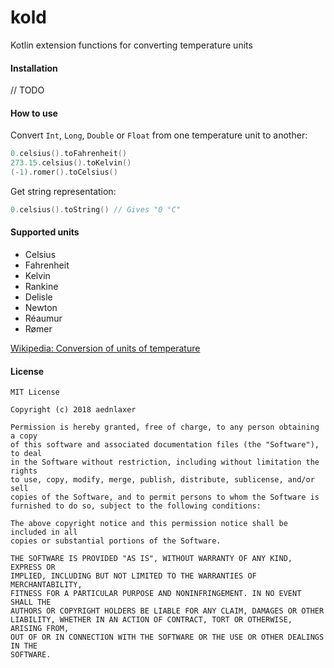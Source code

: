 # kold
Kotlin extension functions for converting temperature units

#### Installation

// TODO

#### How to use

Convert `Int`, `Long`, `Double` or `Float` from one temperature unit to another:

```kotlin
0.celsius().toFahrenheit()
273.15.celsius().toKelvin()
(-1).romer().toCelsius()
```

Get string representation:
```kotlin
0.celsius().toString() // Gives "0 °C"
```

#### Supported units

* Celsius
* Fahrenheit
* Kelvin
* Rankine
* Delisle
* Newton
* Réaumur
* Rømer

[Wikipedia: Conversion of units of temperature](https://en.wikipedia.org/wiki/Conversion_of_units_of_temperature)

#### License

```
MIT License

Copyright (c) 2018 aednlaxer

Permission is hereby granted, free of charge, to any person obtaining a copy
of this software and associated documentation files (the "Software"), to deal
in the Software without restriction, including without limitation the rights
to use, copy, modify, merge, publish, distribute, sublicense, and/or sell
copies of the Software, and to permit persons to whom the Software is
furnished to do so, subject to the following conditions:

The above copyright notice and this permission notice shall be included in all
copies or substantial portions of the Software.

THE SOFTWARE IS PROVIDED "AS IS", WITHOUT WARRANTY OF ANY KIND, EXPRESS OR
IMPLIED, INCLUDING BUT NOT LIMITED TO THE WARRANTIES OF MERCHANTABILITY,
FITNESS FOR A PARTICULAR PURPOSE AND NONINFRINGEMENT. IN NO EVENT SHALL THE
AUTHORS OR COPYRIGHT HOLDERS BE LIABLE FOR ANY CLAIM, DAMAGES OR OTHER
LIABILITY, WHETHER IN AN ACTION OF CONTRACT, TORT OR OTHERWISE, ARISING FROM,
OUT OF OR IN CONNECTION WITH THE SOFTWARE OR THE USE OR OTHER DEALINGS IN THE
SOFTWARE.
```